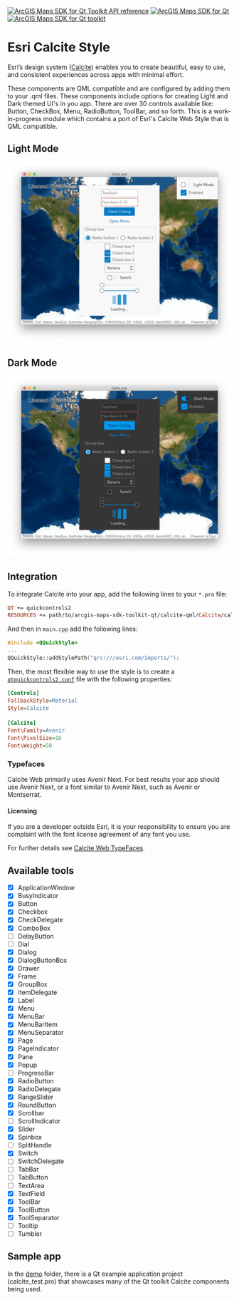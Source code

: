 [![ArcGIS Maps SDK for Qt Toolkit API reference](https://img.shields.io/badge/API_Reference-purple)](https://developers.arcgis.com/qt/latest/toolkit/api-reference/) [![ArcGIS Maps SDK for Qt](https://img.shields.io/badge/ArcGIS%20Maps%20SDK%20for%20Qt-0b5394)](https://developers.arcgis.com/qt/) [![ArcGIS Maps SDK for Qt toolkit](https://img.shields.io/badge/ArcGIS%20Maps%20SDK%20for%20Qt%20toolkit-ea4d13)](https://github.com/Esri/arcgis-maps-sdk-toolkit-qt)

# Esri Calcite Style

Esri’s design system ([Calcite](https://esri.github.io/calcite-web/)) enables you to create beautiful, easy to use, and consistent experiences across apps with minimal effort.

These components are QML compatible and are configured by adding them to your .qml files. These components include options for creating Light and Dark themed UI's in you app. There are over 30 controls available like: Button, CheckBox, Menu, RadioButton, ToolBar, and so forth. This is a work-in-progress module which contains a port of Esri's Calcite Web Style that is QML compatible.

## Light Mode

![light mode screenshot](docs/light_mode.png)

## Dark Mode

![dark mode screenshot](docs/dark_mode.png)

## Integration

To integrate Calcite into your app, add the following lines to your `*.pro` file:

```pro
QT += quickcontrols2
RESOURCES += path/to/arcgis-maps-sdk-toolkit-qt/calcite-qml/Calcite/calcite.qrc
```

And then in `main.cpp` add the following lines:

```cpp
#include <QQuickStyle>
...
QQuickStyle::addStylePath("qrc:///esri.com/imports/");
```

Then, the most flexible way to use the style is to create a [`qtquickcontrols2.conf`](https://doc.qt.io/qt-5/qtquickcontrols2-configuration.html) file
with the following properties:

```ini
[Controls]
FallbackStyle=Material
Style=Calcite

[Calcite]
Font\Family=Avenir
Font\PixelSize=16
Font\Weight=50
```

### Typefaces

Calcite Web primarily uses Avenir Next. For best results your app should use Avenir Next, or a font similar to Avenir Next, such as Avenir or Montserrat.

#### Licensing

If you are a developer outside Esri, it is your responsibility to ensure you are complaint with
the font license agreement of any font you use.

For further details see [Calcite Web TypeFaces](https://esri.github.io/calcite-web/documentation/type/).

## Available tools

  - [x] ApplicationWindow
  - [x] BusyIndicator
  - [x] Button
  - [x] Checkbox
  - [x] CheckDelegate
  - [x] ComboBox
  - [ ] DelayButton
  - [ ] Dial
  - [x] Dialog
  - [x] DialogButtonBox
  - [x] Drawer
  - [x] Frame
  - [x] GroupBox
  - [x] ItemDelegate
  - [x] Label
  - [x] Menu
  - [x] MenuBar
  - [x] MenuBarItem
  - [x] MenuSeparator
  - [x] Page
  - [x] PageIndicator
  - [x] Pane
  - [x] Popup
  - [ ] ProgressBar
  - [x] RadioButton
  - [x] RadioDelegate
  - [x] RangeSlider
  - [x] RoundButton
  - [x] Scrollbar
  - [ ] ScrollIndicator
  - [x] Slider
  - [x] Spinbox
  - [ ] SplitHandle
  - [x] Switch
  - [ ] SwitchDelegate
  - [ ] TabBar
  - [ ] TabButton
  - [ ] TextArea
  - [x] TextField
  - [x] ToolBar
  - [x] ToolButton
  - [x] ToolSeparator
  - [ ] Tooltip
  - [ ] Tumbler

## Sample app

In the [demo](../demo) folder, there is a Qt example application project (calcite_test.pro) that showcases many of the Qt toolkit Calcite components being used.